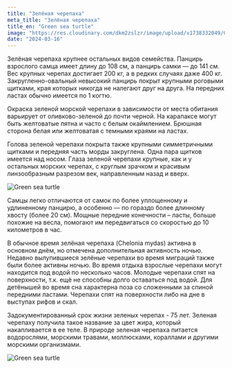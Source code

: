 ```yaml
---
title: "Зелёная черепаха"
meta_title: "Зелёная черепаха"
title_en: "Green sea turtle"
image: "https://res.cloudinary.com/dkm2zslzr/image/upload/v1738332049/Green_Sea_Turtle_lvl4hd.png"
date: "2024-03-16"
---
```


Зелёная черепаха крупнее остальных видов семейства. Панцирь взрослого самца имеет длину до 108 см, а панцирь самки — до 141 см. Вес крупных черепах достигает 200 кг, а в редких случаях даже 400 кг. Закругленно-овальный невысокий панцирь покрыт крупными роговыми щитками, края которых никогда не налегают друг на друга. На передних ластах обычно имеется по 1 когтю.

Окраска зеленой морской черепахи в зависимости от места обитания варьирует от оливково-зеленой до почти черной. На карапаксе могут быть желтоватые пятна и часто с белым окаймлением. Брюшная сторона белая или желтоватая с темными краями на ластах.

Голова зеленой черепахи покрыта также крупными симметричными щитками и передняя часть морды закруглена. Одна пара щитков имеется над носом. Глаза зеленой черепахи крупные, как и у остальных морских черепах, с круглым зрачком и красивым линзообразным разрезом век, направленным назад и вверх.

![Green sea turtle](https://res.cloudinary.com/dkm2zslzr/image/upload/v1738332040/Green_Sea_Turtle_1_ehzlki.png "Green sea turtle")

Самцы легко отличаются от самок по более уплощенному и удлиненному панцирю, а особенно — по гораздо более длинному хвосту (более 20 см). Мощные передние конечности – ласты, больше похожие на весла, помогают им передвигаться со скоростью до 10 километров в час.

В обычное время зелёная черепаха (Chelonia mydas) активна в основном днём, но отмечена дополнительная активность ночью. Недавно вылупившиеся зелёные черепахи во время миграций также были более активны ночью.
Во время отдыха взрослые черепахи могут находится под водой по несколько часов. Молодые черепахи спят на поверхности, т.к. ещё не способны долго оставаться под водой. Для детёнышей во время сна характерна поза со сложенными за спиной передними ластами. Черепахи спят на поверхности либо на дне в выступах рифов и скал.

Задокументированный срок жизни зеленых черепах - 75 лет. Зеленая черепаху получила такое название за цвет жира, который накапливается в ее теле. В природе зеленая черепаха питается водорослями, морскими травами, моллюсками, кораллами и другими морскими организмами.

![Green sea turtle](https://res.cloudinary.com/dkm2zslzr/image/upload/v1738332049/Green_Sea_Turtle_2400x1349_pmhdpn.png "Green sea turtle")
